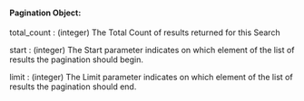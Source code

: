 #### Pagination Object:

total_count
: (integer) The Total Count of results returned for this Search

start
: (integer) The Start parameter indicates on which element of the list of results the pagination should begin.

limit
: (integer) The Limit parameter indicates on which element of the list of results the pagination should end.